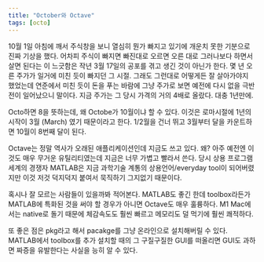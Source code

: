 ```yaml
---
title: "October와 Octave"
tags: [octo]
---
```


10월 1일 아침에 깨서 주식창을 보니 열심히 뭔가 빠지고 있기에 개운치 못한 기분으로 진짜 기상을 했다. 어차피 주식이 빠지면 빠진대로 오르면 오른 대로 그러나보다 하면서 살면 된다는 이 느긋함은 작년 3월 17일의 공포를 겪고 생긴 것이 아닌가 한다. 몇 년 오른 주가가 일거에 미친 듯이 빠지던 그 시절. 그래도 그런대로 어떻게든 잘 살아가야지 했었는데 연준에서 미친 듯이 돈을 푸는 바람에 그냥 주가로 보면 예전에 다시 없을 극반전이 일어났으니 말이다. 지금 주가는 그 당시 가격의 거의 4배로 올랐다. 대충 1년만에.

Octo하면 8을 뜻하는데, 왜 Octobe가 10월이냐 할 수 있다. 이것은 로마시절에 1년의 시작이 3월 (March) 였기 때문이라고 한다. 1/2월을 건너 뛰고 3월부터 달을 카운트하면 10월이 8번째 달이 된다.

Octave는 정말 역사가 오래된 애플리케이션인데 지금도 쓰고 있다. 왜? 아주 예전엔 이것도 매우 무거운 유틸리티였는데 지금은 너무 가볍고 빨라서 쓴다. 당시 상용 프로그램 세계의 경쟁자 MATLAB은 지금 과학기술 계통의 상용언어/everyday tool이 되어버렸지만 이것 저것 덕지덕지 붙여서 묵직하기 그지없기 때문이다.

혹시나 잘 모르는 사람들이 있을까봐 적어본다. MATLAB도 좋긴 한데 toolbox라든가 MATLAB에 특화된 것을 써야 할 경우가 아니면 Octave도 매우 훌륭하다. M1 Mac에서는 native로 돌기 때문에 체감속도도 훨씬 빠르고 메모리도 덜 먹기에 훨씬 쾌적하다.

또 좋은 점은 pkg라고 해서 pacakge를 그냥 온라인으로 설치해버릴 수 있다. MATLAB에서 toolbox를 추가 설치할 때의 그 구질구질한 GUI를 떠올리면 GUI도 과하면 짜증을 유발한다는 사실을 능히 알 수 있다.